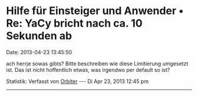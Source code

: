 Hilfe für Einsteiger und Anwender • Re: YaCy bricht nach ca. 10 Sekunden ab
===========================================================================

Date: 2013-04-23 13:45:50

ach herrje sowas gibts? Bitte beschreiben wie diese Limitierung
umgesetzt ist. Das ist nicht hoffentlich etwas, was irgendwo per default
so ist?

Statistik: Verfasst von
[Orbiter](http://forum.yacy-websuche.de/memberlist.php?mode=viewprofile&u=2)
--- Di Apr 23, 2013 12:45 pm

------------------------------------------------------------------------

